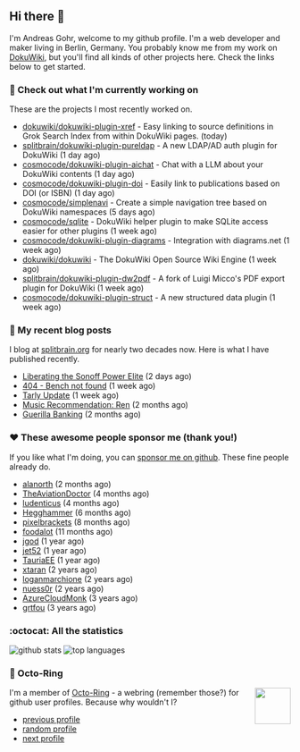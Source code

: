 ## Hi there :wave:

I'm Andreas Gohr, welcome to my github profile. I'm a web developer and maker living in Berlin, Germany. You probably know me from my work on [DokuWiki](https://github.com/splitbrain/dokuwiki), but you'll find all kinds of other projects here. Check the links below to get started.

### :hammer: Check out what I'm currently working on

These are the projects I most recently worked on.


- [dokuwiki/dokuwiki-plugin-xref](https://github.com/dokuwiki/dokuwiki-plugin-xref) - Easy linking to source definitions in Grok Search Index from within DokuWiki pages. (today)
- [splitbrain/dokuwiki-plugin-pureldap](https://github.com/splitbrain/dokuwiki-plugin-pureldap) - A new LDAP/AD auth plugin for DokuWiki (1 day ago)
- [cosmocode/dokuwiki-plugin-aichat](https://github.com/cosmocode/dokuwiki-plugin-aichat) - Chat with a LLM about your DokuWiki contents (1 day ago)
- [cosmocode/dokuwiki-plugin-doi](https://github.com/cosmocode/dokuwiki-plugin-doi) - Easily link to publications based on DOI (or ISBN) (1 day ago)
- [cosmocode/simplenavi](https://github.com/cosmocode/simplenavi) - Create a simple navigation tree based on DokuWiki namespaces (5 days ago)
- [cosmocode/sqlite](https://github.com/cosmocode/sqlite) - DokuWiki helper plugin to make SQLite access easier for other plugins (1 week ago)
- [cosmocode/dokuwiki-plugin-diagrams](https://github.com/cosmocode/dokuwiki-plugin-diagrams) - Integration with diagrams.net (1 week ago)
- [dokuwiki/dokuwiki](https://github.com/dokuwiki/dokuwiki) - The DokuWiki Open Source Wiki Engine (1 week ago)
- [splitbrain/dokuwiki-plugin-dw2pdf](https://github.com/splitbrain/dokuwiki-plugin-dw2pdf) - A fork of Luigi Micco&#39;s PDF export plugin for DokuWiki (1 week ago)
- [cosmocode/dokuwiki-plugin-struct](https://github.com/cosmocode/dokuwiki-plugin-struct) - A new structured data plugin (1 week ago)

### :scroll: My recent blog posts

I blog at [splitbrain.org](https://www.splitbrain.org) for nearly two decades now. Here is what I have published recently.


- [Liberating the Sonoff Power Elite](https://www.splitbrain.org/blog/2023-08/06-liberating_the_sonoff_power_elite) (2 days ago)
- [404 - Bench not found](https://www.splitbrain.org/blog/2023-07/29-404_bench_not_found) (1 week ago)
- [Tarly Update](https://www.splitbrain.org/blog/2023-07/28-tarly_update) (1 week ago)
- [Music Recommendation: Ren](https://www.splitbrain.org/blog/2023-06/09-music_ren) (2 months ago)
- [Guerilla Banking](https://www.splitbrain.org/blog/2023-06/03-guerrilla_banking) (2 months ago)

### :hearts:️ These awesome people sponsor me (thank you!)

If you like what I'm doing, you can [sponsor me on github](https://github.com/sponsors/splitbrain). These fine people already do.


- [alanorth](https://github.com/alanorth) (2 months ago)
- [TheAviationDoctor](https://github.com/TheAviationDoctor) (4 months ago)
- [ludenticus](https://github.com/ludenticus) (4 months ago)
- [Hegghammer](https://github.com/Hegghammer) (6 months ago)
- [pixelbrackets](https://github.com/pixelbrackets) (8 months ago)
- [foodalot](https://github.com/foodalot) (11 months ago)
- [jgod](https://github.com/jgod) (1 year ago)
- [jet52](https://github.com/jet52) (1 year ago)
- [TauriaEE](https://github.com/TauriaEE) (1 year ago)
- [xtaran](https://github.com/xtaran) (2 years ago)
- [loganmarchione](https://github.com/loganmarchione) (2 years ago)
- [nuess0r](https://github.com/nuess0r) (2 years ago)
- [AzureCloudMonk](https://github.com/AzureCloudMonk) (3 years ago)
- [grtfou](https://github.com/grtfou) (3 years ago)

### :octocat: All the statistics

 ![github stats](https://github-readme-stats.vercel.app/api?username=splitbrain&show_icons=true&hide_title=true)
![top languages](https://github-readme-stats.vercel.app/api/top-langs/?username=splitbrain&layout=compact)


### :octopus: Octo-Ring

<img width="64" height="65" src="https://octo-ring.com/static/img/octo.png" align="right" alt="">

I'm a member of [Octo-Ring](https://octo-ring.com/) - a webring (remember those?) for github user profiles. Because why wouldn't I? 

* [previous profile](https://octo-ring.com/p/splitbrain/prev)
* [random profile](https://octo-ring.com/p/splitbrain/random)
* [next profile](https://octo-ring.com/p/splitbrain/next)

